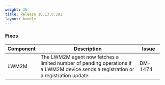 ```yaml
---
weight: 35
title: Release 10.13.0.281
layout: bundle
---
```


<!--10.13.0.261-10.13.0.281-->

### Fixes

<div><table ><colgroup>
<col style="width: 15%;"><col style="width: 70%;"><col style="width: 15%;"></colgroup>
<thead><tr>
<th>
Component</th>
<th>
Description</th>
<th>
Issue</th>
</tr>
</thead><tbody>

<tr>
<td>
LWM2M</td>
<td>The LWM2M agent now fetches a limited number of pending operations if a LWM2M device sends a registration or a registration update.</td>
<td>
DM-1474</td>
</tr>

</tbody></table></div>
